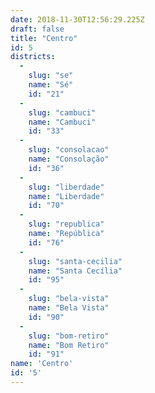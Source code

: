 ```yaml
---
date: 2018-11-30T12:56:29.225Z
draft: false
title: "Centro"
id: 5
districts:
  -
    slug: "se"
    name: "Sé"
    id: "21"
  -
    slug: "cambuci"
    name: "Cambuci"
    id: "33"
  -
    slug: "consolacao"
    name: "Consolação"
    id: "36"
  -
    slug: "liberdade"
    name: "Liberdade"
    id: "70"
  -
    slug: "republica"
    name: "República"
    id: "76"
  -
    slug: "santa-cecilia"
    name: "Santa Cecília"
    id: "95"
  -
    slug: "bela-vista"
    name: "Bela Vista"
    id: "90"
  -
    slug: "bom-retiro"
    name: "Bom Retiro"
    id: "91"
name: 'Centro'
id: '5'
---
```

		